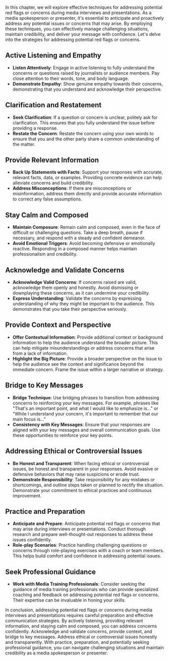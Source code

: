 
In this chapter, we will explore effective techniques for addressing potential red flags or concerns during media interviews and presentations. As a media spokesperson or presenter, it's essential to anticipate and proactively address any potential issues or concerns that may arise. By employing these techniques, you can effectively manage challenging situations, maintain credibility, and deliver your message with confidence. Let's delve into the strategies for addressing potential red flags or concerns.

Active Listening and Empathy
----------------------------

* **Listen Attentively**: Engage in active listening to fully understand the concerns or questions raised by journalists or audience members. Pay close attention to their words, tone, and body language.
* **Demonstrate Empathy**: Show genuine empathy towards their concerns, demonstrating that you understand and acknowledge their perspective.

Clarification and Restatement
-----------------------------

* **Seek Clarification**: If a question or concern is unclear, politely ask for clarification. This ensures that you fully understand the issue before providing a response.
* **Restate the Concern**: Restate the concern using your own words to ensure that you and the other party share a common understanding of the matter.

Provide Relevant Information
----------------------------

* **Back Up Statements with Facts**: Support your responses with accurate, relevant facts, data, or examples. Providing concrete evidence can help alleviate concerns and build credibility.
* **Address Misconceptions**: If there are misconceptions or misinformation, address them directly and provide accurate information to correct any false assumptions.

Stay Calm and Composed
----------------------

* **Maintain Composure**: Remain calm and composed, even in the face of difficult or challenging questions. Take a deep breath, pause if necessary, and respond with a steady and confident demeanor.
* **Avoid Emotional Triggers**: Avoid becoming defensive or emotionally reactive. Responding in a composed manner helps maintain professionalism and credibility.

Acknowledge and Validate Concerns
---------------------------------

* **Acknowledge Valid Concerns**: If concerns raised are valid, acknowledge them openly and honestly. Avoid dismissing or downplaying these concerns, as it can undermine your credibility.
* **Express Understanding**: Validate the concerns by expressing understanding of why they might be important to the audience. This demonstrates that you take their perspective seriously.

Provide Context and Perspective
-------------------------------

* **Offer Contextual Information**: Provide additional context or background information to help the audience understand the broader picture. This can help mitigate misunderstandings or address concerns that arise from a lack of information.
* **Highlight the Big Picture**: Provide a broader perspective on the issue to help the audience see the context and significance beyond the immediate concern. Frame the issue within a larger narrative or strategy.

Bridge to Key Messages
----------------------

* **Bridge Technique**: Use bridging phrases to transition from addressing concerns to reinforcing your key messages. For example, phrases like "That's an important point, and what I would like to emphasize is..." or "While I understand your concern, it's important to remember that our main focus is..."
* **Consistency with Key Messages**: Ensure that your responses are aligned with your key messages and overall communication goals. Use these opportunities to reinforce your key points.

Addressing Ethical or Controversial Issues
------------------------------------------

* **Be Honest and Transparent**: When facing ethical or controversial issues, be honest and transparent in your responses. Avoid evasive or defensive behaviors that may raise suspicions or erode trust.
* **Demonstrate Responsibility**: Take responsibility for any mistakes or shortcomings, and outline steps taken or planned to rectify the situation. Demonstrate your commitment to ethical practices and continuous improvement.

Practice and Preparation
------------------------

* **Anticipate and Prepare**: Anticipate potential red flags or concerns that may arise during interviews or presentations. Conduct thorough research and prepare well-thought-out responses to address these issues confidently.
* **Role-play Scenarios**: Practice handling challenging questions or concerns through role-playing exercises with a coach or team members. This helps build comfort and confidence in addressing potential issues.

Seek Professional Guidance
--------------------------

* **Work with Media Training Professionals**: Consider seeking the guidance of media training professionals who can provide specialized coaching and feedback on addressing potential red flags or concerns. Their expertise can be invaluable in honing your skills.

In conclusion, addressing potential red flags or concerns during media interviews and presentations requires careful preparation and effective communication strategies. By actively listening, providing relevant information, and staying calm and composed, you can address concerns confidently. Acknowledge and validate concerns, provide context, and bridge to key messages. Address ethical or controversial issues honestly and transparently. With practice, preparation, and potentially seeking professional guidance, you can navigate challenging situations and maintain credibility as a media spokesperson or presenter.
